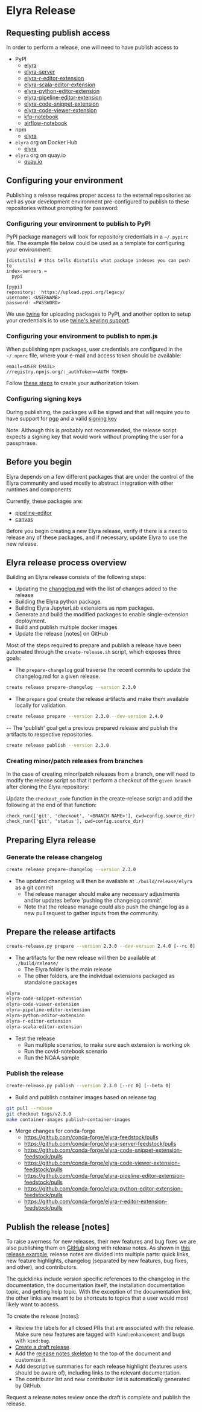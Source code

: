 <!--
{% comment %}
Copyright 2018-2022 Elyra Authors

Licensed under the Apache License, Version 2.0 (the "License");
you may not use this file except in compliance with the License.
You may obtain a copy of the License at

http://www.apache.org/licenses/LICENSE-2.0

Unless required by applicable law or agreed to in writing, software
distributed under the License is distributed on an "AS IS" BASIS,
WITHOUT WARRANTIES OR CONDITIONS OF ANY KIND, either express or implied.
See the License for the specific language governing permissions and
limitations under the License.
{% endcomment %}
-->

# Elyra Release

## Requesting publish access

In order to perform a release, one will need to have publish access to

- PyPI
  - [elyra](https://pypi.org/manage/project/elyra/collaboration/)
  - [elyra-server](https://pypi.org/manage/project/elyra-server/collaboration/)
  - [elyra-r-editor-extension](https://pypi.org/manage/project/elyra-r-editor-extension/collaboration/)
  - [elyra-scala-editor-extension](https://pypi.org/manage/project/elyra-scala-editor-extension/collaboration/)
  - [elyra-python-editor-extension](https://pypi.org/manage/project/elyra-python-editor-extension/collaboration/)
  - [elyra-pipeline-editor-extension](https://pypi.org/manage/project/elyra-pipeline-editor-extension/collaboration/)
  - [elyra-code-snippet-extension](https://pypi.org/manage/project/elyra-code-snippet-extension/collaboration/)
  - [elyra-code-viewer-extension](https://pypi.org/manage/project/elyra-code-viewer-extension/collaboration/)
  - [kfp-notebook](https://pypi.org/manage/project/kfp-notebook/collaboration/)
  - [airflow-notebook](https://pypi.org/manage/project/airflow-notebook/collaboration/)
- npm
  - [elyra](https://www.npmjs.com/settings/elyra/members)
- `elyra` org on Docker Hub
  - [elyra](https://hub.docker.com/orgs/elyra)
- `elyra` org on quay.io
  - [quay.io](https://quay.io/organization/elyra)

## Configuring your environment

Publishing a release requires proper access to the external repositories as well as your development environment
pre-configured to publish to these repositories without prompting for password:

### Configuring your environment to publish to PyPI

PyPI package managers will look for repository credentials in a `~/.pypirc` file. The example file below could
be used as a template for configuring your environment:

```
[distutils] # this tells distutils what package indexes you can push to
index-servers =
  pypi

[pypi]
repository:  https://upload.pypi.org/legacy/
username: <USERNAME>
password: <PASSWORD>
```

We use [twine](https://twine.readthedocs.io/en/latest/#installation) for uploading packages to PyPI, and another option
to setup your credentials is to use [twine's keyring support](https://twine.readthedocs.io/en/latest/#keyring-support).

### Configuring your environment to publish to npm.js

When publishing npm packages, user credentials are configured in the `~/.npmrc` file, where your e-mail and access token
should be available:

```
email=<USER EMAIL>
//registry.npmjs.org/:_authToken=<AUTH TOKEN>
```

Follow [these steps](https://docs.npmjs.com/creating-and-viewing-access-tokens) to create your authorization token.

### Configuring signing keys

During publishing, the packages will be signed and that will require you to have support for [pgp](https://gpgtools.org/)
and a valid [signing key](https://gpgtools.tenderapp.com/kb/how-to/first-steps-where-do-i-start-where-do-i-begin-setup-gpgtools-create-a-new-key-your-first-encrypted-mail)

Note: Although this is probably not recommended, the release script expects a signing key that would work without
prompting the user for a passphrase.

## Before you begin

Elyra depends on a few different packages that are under the control of the Elyra community and used
mostly to abstract integration with other runtimes and components.

Currently, these packages are:

- [pipeline-editor](https://github.com/elyra-ai/pipeline-editor)
- [canvas](https://github.com/elyra-ai/canvas)

Before you begin creating a new Elyra release, verify if there is a need to release any of these packages, and if
necessary, update Elyra to use the new release.

## Elyra release process overview

Building an Elyra release consists of the following steps:

- Updating the [changelog.md](../getting_started/changelog.md) with the list of changes added to the release
- Building the Elyra python package.
- Building Elyra JupyterLab extensions as npm packages.
- Generate and build the modified packages to enable single-extension deployment.
- Build and publish multiple docker images
- Update the release [notes] on GitHub

Most of the steps required to prepare and publish a release have been automated through the `create-release.sh` script,
which exposes three goals:

- The `prepare-changelog` goal traverse the recent commits to update the changelog.md for a given release.

```bash
create release prepare-changelog --version 2.3.0
```

- The `prepare` goal create the release artifacts and make them available locally for validation.

```bash
create release prepare --version 2.3.0 --dev-version 2.4.0
```

-- The 'publish' goal get a previous prepared release and publish the artifacts to respective repositories.

```bash
create release publish --version 2.3.0
```

### Creating minor/patch releases from branches

In the case of creating minor/patch releases from a branch, one will need to modify the release script so that it
perform a checkout of the `given branch` after cloning the Elyra repository:

Update the `checkout_code` function in the create-release script and add the following at the end of that function:
```
check_run(['git', 'checkout', '<BRANCH NAME>'], cwd=config.source_dir)
check_run(['git', 'status'], cwd=config.source_dir)
```

## Preparing Elyra release

### Generate the release changelog
```bash
create release prepare-changelog --version 2.3.0
```
- The updated changelog will then be available at `./build/release/elyra` as a git commit
  - The release manager should make any necessary adjustments and/or updates before 'pushing the changelog commit'. 
  - Note that the release manage could also push the change log as a new pull request to gather inputs from the community.

## Prepare the release artifacts
```bash
create-release.py prepare --version 2.3.0 --dev-version 2.4.0 [--rc 0][--beta 0]
```
- The artifacts for the new release will then be available at `./build/release/`
  - The Elyra folder is the main release
  - The other folders, are the individual extensions packaged as standalone packages
```bash
elyra
elyra-code-snippet-extension
elyra-code-viewer-extension
elyra-pipeline-editor-extension
elyra-python-editor-extension
elyra-r-editor-extension
elyra-scala-editor-extension
```
- Test the release
  - Run multiple scenarios, to make sure each extension is working ok
  - Run the covid-notebook scenario
  - Run the NOAA sample

### Publish the release
```bash
create-release.py publish --version 2.3.0 [--rc 0] [--beta 0]
```
- Build and publish container images based on release tag
```bash
git pull --rebase
git checkout tags/v2.3.0
make container-images publish-container-images
```  

- Merge changes for conda-forge
  - https://github.com/conda-forge/elyra-feedstock/pulls
  - https://github.com/conda-forge/elyra-server-feedstock/pulls
  - https://github.com/conda-forge/elyra-code-snippet-extension-feedstock/pulls
  - https://github.com/conda-forge/elyra-code-viewer-extension-feedstock/pulls
  - https://github.com/conda-forge/elyra-pipeline-editor-extension-feedstock/pulls
  - https://github.com/conda-forge/elyra-python-editor-extension-feedstock/pulls
  - https://github.com/conda-forge/elyra-r-editor-extension-feedstock/pulls


## Publish the release [notes]

To raise awerness for new releases, their new features and bug fixes we are also publishing them on [GitHub](https://github.com/elyra-ai/elyra/releases) along with release notes. As shown in [this release example](https://github.com/elyra-ai/elyra/releases/tag/v3.9.0), release notes are divided into multiple parts: quick links, new feature highlights, changelog (separated by new features, bug fixes, and other), and contributors.

The quicklinks include version specific references to the changelog in the documentation, the documentation itself, the installation documentation topic, and getting help topic. With the exception of the documentation link, the other links are meant to be shortcuts to topics that a user would most likely want to access.

To create the release [notes]:
 - Review the labels for all closed PRs that are associated with the release. Make sure new features are tagged with `kind:enhancement` and bugs with `kind:bug`.
 - [Create a draft release](https://docs.github.com/en/repositories/releasing-projects-on-github/managing-releases-in-a-repository#creating-a-release).
 - Add the [release notes skeleton](https://github.com/elyra-ai/elyra/wiki/release-notes-skeleton) to the top of the document and customize it.
 - Add descriptive summaries for each release highlight (features users should be aware of), including links to the relevant documentation.
 - The contributor list and new contributor list is automatically generated by GitHub.

 Request a release notes review once the draft is complete and publish the release.